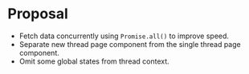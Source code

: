 # Proposal

- Fetch data concurrently using `Promise.all()` to improve speed.
- Separate new thread page component from the single thread page component.
- Omit some global states from thread context.